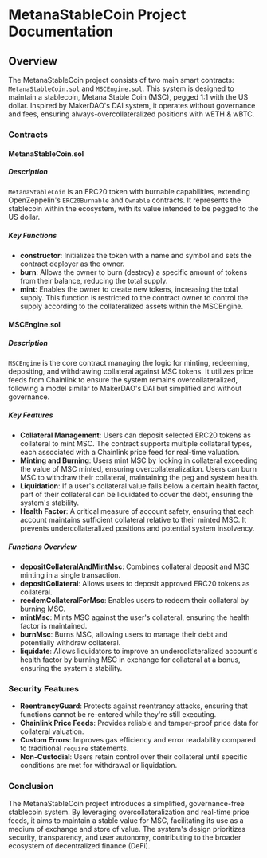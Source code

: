 # MetanaStableCoin Project Documentation

## Overview

The MetanaStableCoin project consists of two main smart contracts: `MetanaStableCoin.sol` and `MSCEngine.sol`. This system is designed to maintain a stablecoin, Metana Stable Coin (MSC), pegged 1:1 with the US dollar. Inspired by MakerDAO's DAI system, it operates without governance and fees, ensuring always-overcollateralized positions with wETH & wBTC.

### Contracts

#### MetanaStableCoin.sol

##### Description

`MetanaStableCoin` is an ERC20 token with burnable capabilities, extending OpenZeppelin's `ERC20Burnable` and `Ownable` contracts. It represents the stablecoin within the ecosystem, with its value intended to be pegged to the US dollar.

##### Key Functions

- **constructor**: Initializes the token with a name and symbol and sets the contract deployer as the owner.
- **burn**: Allows the owner to burn (destroy) a specific amount of tokens from their balance, reducing the total supply.
- **mint**: Enables the owner to create new tokens, increasing the total supply. This function is restricted to the contract owner to control the supply according to the collateralized assets within the MSCEngine.

#### MSCEngine.sol

##### Description

`MSCEngine` is the core contract managing the logic for minting, redeeming, depositing, and withdrawing collateral against MSC tokens. It utilizes price feeds from Chainlink to ensure the system remains overcollateralized, following a model similar to MakerDAO's DAI but simplified and without governance.

##### Key Features

- **Collateral Management**: Users can deposit selected ERC20 tokens as collateral to mint MSC. The contract supports multiple collateral types, each associated with a Chainlink price feed for real-time valuation.
- **Minting and Burning**: Users mint MSC by locking in collateral exceeding the value of MSC minted, ensuring overcollateralization. Users can burn MSC to withdraw their collateral, maintaining the peg and system health.
- **Liquidation**: If a user's collateral value falls below a certain health factor, part of their collateral can be liquidated to cover the debt, ensuring the system's stability.
- **Health Factor**: A critical measure of account safety, ensuring that each account maintains sufficient collateral relative to their minted MSC. It prevents undercollateralized positions and potential system insolvency.

##### Functions Overview

- **depositCollateralAndMintMsc**: Combines collateral deposit and MSC minting in a single transaction.
- **depositCollateral**: Allows users to deposit approved ERC20 tokens as collateral.
- **reedemCollateralForMsc**: Enables users to redeem their collateral by burning MSC.
- **mintMsc**: Mints MSC against the user's collateral, ensuring the health factor is maintained.
- **burnMsc**: Burns MSC, allowing users to manage their debt and potentially withdraw collateral.
- **liquidate**: Allows liquidators to improve an undercollateralized account's health factor by burning MSC in exchange for collateral at a bonus, ensuring the system's stability.

### Security Features

- **ReentrancyGuard**: Protects against reentrancy attacks, ensuring that functions cannot be re-entered while they're still executing.
- **Chainlink Price Feeds**: Provides reliable and tamper-proof price data for collateral valuation.
- **Custom Errors**: Improves gas efficiency and error readability compared to traditional `require` statements.
- **Non-Custodial**: Users retain control over their collateral until specific conditions are met for withdrawal or liquidation.

### Conclusion

The MetanaStableCoin project introduces a simplified, governance-free stablecoin system. By leveraging overcollateralization and real-time price feeds, it aims to maintain a stable value for MSC, facilitating its use as a medium of exchange and store of value. The system's design prioritizes security, transparency, and user autonomy, contributing to the broader ecosystem of decentralized finance (DeFi).
